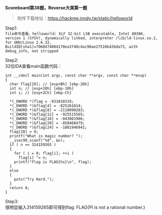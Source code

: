 **Scoreboard第38题，Reverse大类第一题**  
>附件下载地址：https://hackme.inndy.tw/static/helloworld

Step1:  
`file命令查看，helloworld: ELF 32-bit LSB executable, Intel 80386, version 1 (SYSV), dynamically linked, interpreter /lib/ld-linux.so.2, for GNU/Linux 2.6.32, BuildID[sha1]=7060d74084170ea3740c4ac90ae27516b426da73, with debug_info, not stripped
`

Step2:  
32位IDA查看main函数代码：  
```
int __cdecl main(int argc, const char **argv, const char **envp)
{
  char flag[29]; // [esp+Bh] [ebp-2Dh]
  int n; // [esp+28h] [ebp-10h]
  int i; // [esp+2Ch] [ebp-Ch]

  *(_DWORD *)flag = -931010319;
  *(_DWORD *)&flag[4] = -825261614;
  *(_DWORD *)&flag[8] = -2118090283;
  *(_DWORD *)&flag[12] = -925515565;
  *(_DWORD *)&flag[16] = -843001906;
  *(_DWORD *)&flag[20] = -858468479;
  *(_DWORD *)&flag[24] = -1881946941;
  flag[28] = 0;
  printf("What is magic number? ");
  __isoc99_scanf("%d", &n);
  if ( n == 314159265 )
  {
    for ( i = 0; flag[i]; ++i )
      flag[i] ^= n;
    printf("Flag is FLAG{%s}\n", flag);
  }
  else
  {
    puts("Try Hard.");
  }
  return 0;
}
```

Step3:  
很明显输入314159265即可得到flag: FLAG{PI is not a rational number.}

